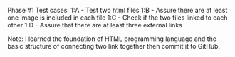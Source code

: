 Phase #1
  Test cases:
  1:A - Test two html files
  1:B - Assure there are at least one image is included in each file
  1:C - Check if the two files linked to each other
  1:D - Assure that there are at least three external links
  
  Note:
  I learned the foundation of HTML programming language and the basic structure of connecting two link together then commit it to GitHub.
  

